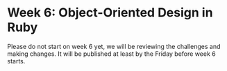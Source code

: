 # Week 6: Object-Oriented Design in Ruby

Please do not start on week 6 yet, we will be reviewing the challenges and making changes. It will be published at least by the Friday before week 6 starts.

<!-- Last week you started creating your own objects in Ruby. This week you will be working with something called Object-Oriented Design. We are asking students to purchase [Practical Object-Oriented Design in Ruby](http://www.poodr.com/) (affectionately pronounced "Poo-Dur") to help them with these ideas.

You'll also want to look through any chapters you haven't read yet, re-read material you found confusing, and practice some of the things you're seeing in the *Well-Grounded Rubyist*.

## Challenges
Before you start the challenges this week, we recommend you read chapters 1 and 2 in POODR. If you can, you should try to read the remainder of the chapters as you work through the challenges.

1. [Drawer Debugger](1-drawer-debugger)
2. [Variable Scope](2-variable-scope)
3. [PezDispenser](3-PezDispenser) **or** [Playlist](3-playlist)
4. [BINGO 2- SOLO CHALLENGE](4-bingo-2-solo-challenge)
5. [Introduction to Inheritance](5-inheritance)
6. [Refactoring for Code Readability](6-refactoring)
7. [Technical Blog](7-technical-blog.md)
8. [Cultural Blog](8-cultural-blog.md)
9. [GPS 2.2](9-gps2-2)<br>
10. [Accountability Group Check in](10-accountability-group.md)
11. [BONUS Challenges](11-BONUS-challenges)

This week you'll want to request feedback on Twitter using the hashtag **#DBCU2W6.** Only other DBC students can actually see your repositories because they are private.

## Submitting your work
- You must complete the [week's submission form](http://apply.devbootcamp.com) to turn in your work.
- The week's work is due each Sunday at 11:59pm.

**If you do not finish by the deadline:**
- Complete the Unit 2 extension request. (You only get one extension for Unit 2)
- When the work is complete, turn it in using the [week's submission form](http://apply.devbootcamp.com).

## Fetch the curriculum changes!

It's time to fetch the new curriculum from Devbootcamp/phase-0-unit-2. Make sure to check your directory before fetching changes! Use [these instructions](https://github.com/Devbootcamp/phase-0-handbook/blob/master/fetching-changes.md). Change all instances of phase-0-unit-1 to phase-0-unit-2.

## Completing the challenges

Open your local version of the directory in Sublime. Make your changes, commit, and push as you complete challenges. Try using the command line as much as possible to navigate between directories and run files.

Make sure to include specific commit messages and push your changes each time you complete a challenge.

## Remember the Unit Expectations!

Expectation | Times per Unit | Times per Week
------------|----------|---------
[Peer-Pair](https://github.com/Devbootcamp/phase-0-handbook/blob/master/peer-pairing_sessions.md) | 6 | >= 2
[Give feedback](https://socrates.devbootcamp.com/feedback/new) to GPS and peer pairs | 8 | >=2
Rate [feedback](https://socrates.devbootcamp.com/feedback) | 20 | 7

## [Resources](https://github.com/Devbootcamp/phase-0-handbook/blob/master/resources.md)
 -->